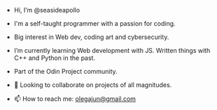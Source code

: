 - Hi, I’m @seasideapollo
- I'm a self-taught programmer with a passion for coding. 
- Big interest in Web dev, coding art and cybersecurity.
- I’m currently learning Web development with JS. Written things with C++ and Python in the past.
- Part of the Odin Project community.
- 💞️ Looking to collaborate on projects of all magnitudes.



- 📫 How to reach me: olegajun@gmail.com


